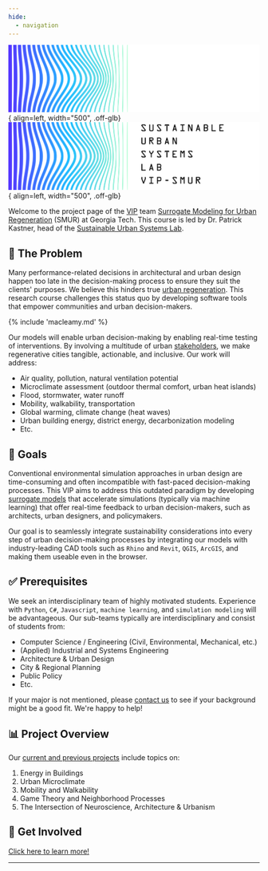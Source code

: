 ```yaml
---
hide:
  - navigation
---
```


<style>
/* find better solution for this later */
.md-typeset h1 {
  position: absolute;
  left: -999px;
}
</style>

![SustainLab Logo](images/sustainlab-smur-logo-wordmark-color-white.svg#dark-only){ align=left, width="500", .off-glb}
![SustainLab Logo](images/sustainlab-smur-logo-wordmark-color-black.svg#light-only){ align=left, width="500", .off-glb}

Welcome to the project page of the [VIP][VIP] team [Surrogate Modeling for Urban Regeneration](https://vip-smur.github.io/) (SMUR) at Georgia Tech. This course is led by Dr. Patrick Kastner, head of the [Sustainable Urban Systems Lab](https://sustain.arch.gatech.edu).

## 📝 The Problem

Many performance-related decisions in architectural and urban design happen too late in the decision-making process to ensure they suit the clients' purposes. We believe this hinders true [urban regeneration](https://unhabitat.org/topic/urban-regeneration). This research course challenges this status quo by developing software tools that empower communities and urban decision-makers.

{% include 'macleamy.md' %} 

Our models will enable urban decision-making by enabling real-time testing of interventions. By involving a multitude of urban [stakeholders][stakeholders], we make regenerative cities tangible, actionable, and inclusive. Our work will address:

- Air quality, pollution, natural ventilation potential
- Microclimate assessment (outdoor thermal comfort, urban heat islands)
- Flood, stormwater, water runoff
- Mobility, walkability, transportation
- Global warming, climate change (heat waves)
- Urban building energy, district energy, decarbonization modeling
- Etc.

## 🎯 Goals

Conventional environmental simulation approaches in urban design are time-consuming and often incompatible with fast-paced decision-making processes. This VIP aims to address this outdated paradigm by developing [surrogate models][surrogate models] that accelerate simulations (typically via machine learning) that offer real-time feedback to urban decision-makers, such as architects, urban designers, and policymakers.

Our goal is to seamlessly integrate sustainability considerations into every step of urban decision-making processes by integrating our models with industry-leading CAD tools such as `Rhino` and `Revit`, `QGIS`, `ArcGIS`, and making them useable even in the browser.

## ✅ Prerequisites

We seek an interdisciplinary team of highly motivated students. Experience with `Python`, `C#`, `Javascript`, `machine learning`, and `simulation modeling` will be advantageous. Our sub-teams typically are interdisciplinary and consist of students from:

- Computer Science / Engineering (Civil, Environmental, Mechanical, etc.)
- (Applied) Industrial and Systems Engineering
- Architecture & Urban Design
- City & Regional Planning
- Public Policy
- Etc.

If your major is not mentioned, please [contact us](mailto:patrick.kastner@gatech.edu) to see if your background might be a good fit. We're happy to help!
  
## 📊 Project Overview

Our [current and previous projects](https://vip-smur.github.io/projects/) include topics on:

1. Energy in Buildings
2. Urban Microclimate
3. Mobility and Walkability
4. Game Theory and Neighborhood Processes
5. The Intersection of Neuroscience, Architecture & Urbanism

## 🤝 Get Involved

[Click here to learn more!](https://vip-smur.github.io/get-involved/profile/)

---

[VIP]: https://vip.gatech.edu/vip-vertically-integrated-projects-program "The Vertically Integrated Projects (VIP) Program is a transformative approach to enhancing higher education by engaging undergraduate and graduate students in ambitious, long-term, large-scale, multidisciplinary project teams led by faculty. The program has been rigorously evaluated and refined over two decades."

[stakeholders]: https://www.rescue.org/sites/default/files/document/1501/weburbanstakeholderengagementandcoordinationweb.pdf "- Affected populations<br>- Community leaders<br>- Civil society:<br>&emsp;- local non-governmental organisations<br>&emsp;- community-based organisations<br>&emsp;- non-state armed actor<br>- International actors and donors<br>- National government, sub-national and local government<br>- Urban planning institutions<br>- Architects / Urban Designers<br>- Private sector<br>- Academia"

[urban regeneration]: (https://unhabitat.org/topic/urban-regeneration) "Urban regeneration brings back underutilized assets and redistributes opportunities, increasing urban prosperity and quality of life."

[surrogate models]: (https://en.wikipedia.org/wiki/Surrogate_model) "A surrogate model is a mathematical approximation or metamodel that mimics the behavior of a computationally expensive or complex system, allowing for faster analysis and optimization."

